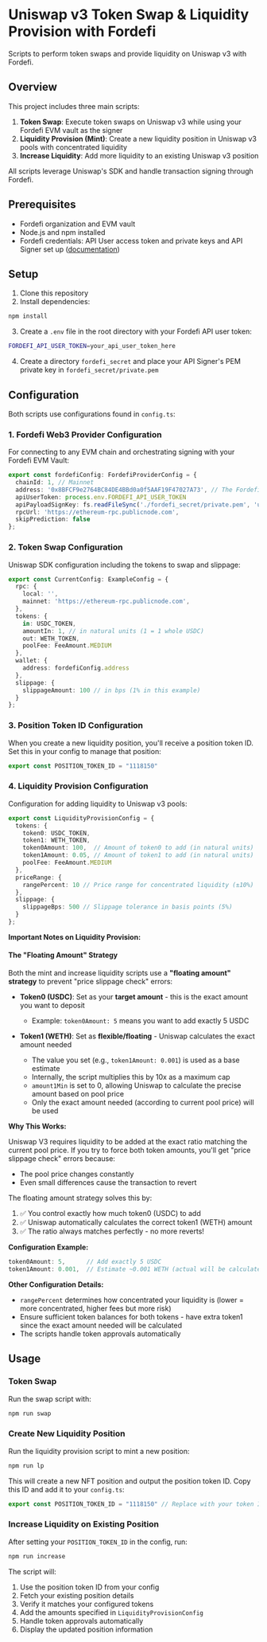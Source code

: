 # Uniswap v3 Token Swap & Liquidity Provision with Fordefi

Scripts to perform token swaps and provide liquidity on Uniswap v3 with Fordefi.

## Overview

This project includes three main scripts:

1. **Token Swap**: Execute token swaps on Uniswap v3 while using your Fordefi EVM vault as the signer
2. **Liquidity Provision (Mint)**: Create a new liquidity position in Uniswap v3 pools with concentrated liquidity
3. **Increase Liquidity**: Add more liquidity to an existing Uniswap v3 position

All scripts leverage Uniswap's SDK and handle transaction signing through Fordefi.

## Prerequisites

- Fordefi organization and EVM vault
- Node.js and npm installed
- Fordefi credentials: API User access token and private keys and API Signer set up ([documentation](https://docs.fordefi.com/developers/getting-started/set-up-an-api-signer/api-signer-docker))

## Setup

1. Clone this repository
2. Install dependencies:
```bash
npm install
```
3. Create a `.env` file in the root directory with your Fordefi API user token:
```bash
FORDEFI_API_USER_TOKEN=your_api_user_token_here
```

4. Create a directory `fordefi_secret` and place your API Signer's PEM private key in `fordefi_secret/private.pem`

## Configuration

Both scripts use configurations found in `config.ts`:

### 1. Fordefi Web3 Provider Configuration

For connecting to any EVM chain and orchestrating signing with your Fordefi EVM Vault:

```typescript
export const fordefiConfig: FordefiProviderConfig = {
  chainId: 1, // Mainnet
  address: '0x8BFCF9e2764BC84DE4BBd0a0f5AAF19F47027A73', // The Fordefi EVM Vault that will sign the message
  apiUserToken: process.env.FORDEFI_API_USER_TOKEN
  apiPayloadSignKey: fs.readFileSync('./fordefi_secret/private.pem', 'utf8'),
  rpcUrl: 'https://ethereum-rpc.publicnode.com',
  skipPrediction: false
};
```

### 2. Token Swap Configuration

Uniswap SDK configuration including the tokens to swap and slippage:

```typescript
export const CurrentConfig: ExampleConfig = {
  rpc: {
    local: '',
    mainnet: 'https://ethereum-rpc.publicnode.com',
  },
  tokens: {
    in: USDC_TOKEN,
    amountIn: 1, // in natural units (1 = 1 whole USDC)
    out: WETH_TOKEN,
    poolFee: FeeAmount.MEDIUM
  },
  wallet: {
    address: fordefiConfig.address
  },
  slippage: {
    slippageAmount: 100 // in bps (1% in this example)
  }
};
```

### 3. Position Token ID Configuration

When you create a new liquidity position, you'll receive a position token ID. Set this in your config to manage that position:

```typescript
export const POSITION_TOKEN_ID = "1118150"
```

### 4. Liquidity Provision Configuration

Configuration for adding liquidity to Uniswap v3 pools:

```typescript
export const LiquidityProvisionConfig = {
  tokens: {
    token0: USDC_TOKEN,
    token1: WETH_TOKEN,
    token0Amount: 100,  // Amount of token0 to add (in natural units)
    token1Amount: 0.05, // Amount of token1 to add (in natural units)
    poolFee: FeeAmount.MEDIUM
  },
  priceRange: {
    rangePercent: 10 // Price range for concentrated liquidity (±10%)
  },
  slippage: {
    slippageBps: 500 // Slippage tolerance in basis points (5%)
  }
};
```

**Important Notes on Liquidity Provision:**

#### The "Floating Amount" Strategy

Both the mint and increase liquidity scripts use a **"floating amount" strategy** to prevent "price slippage check" errors:

- **Token0 (USDC)**: Set as your **target amount** - this is the exact amount you want to deposit
  - Example: `token0Amount: 5` means you want to add exactly 5 USDC
  
- **Token1 (WETH)**: Set as **flexible/floating** - Uniswap calculates the exact amount needed
  - The value you set (e.g., `token1Amount: 0.001`) is used as a base estimate
  - Internally, the script multiplies this by 10x as a maximum cap
  - `amount1Min` is set to 0, allowing Uniswap to calculate the precise amount based on pool price
  - Only the exact amount needed (according to current pool price) will be used

**Why This Works:**

Uniswap V3 requires liquidity to be added at the exact ratio matching the current pool price. If you try to force both token amounts, you'll get "price slippage check" errors because:
- The pool price changes constantly
- Even small differences cause the transaction to revert

The floating amount strategy solves this by:
1. ✅ You control exactly how much token0 (USDC) to add
2. ✅ Uniswap automatically calculates the correct token1 (WETH) amount
3. ✅ The ratio always matches perfectly - no more reverts!

**Configuration Example:**
```typescript
token0Amount: 5,      // Add exactly 5 USDC
token1Amount: 0.001,  // Estimate ~0.001 WETH (actual will be calculated by Uniswap)
```

**Other Configuration Details:**

- `rangePercent` determines how concentrated your liquidity is (lower = more concentrated, higher fees but more risk)
- Ensure sufficient token balances for both tokens - have extra token1 since the exact amount needed will be calculated
- The scripts handle token approvals automatically

## Usage

### Token Swap

Run the swap script with:
```bash
npm run swap
```

### Create New Liquidity Position

Run the liquidity provision script to mint a new position:
```bash
npm run lp
```

This will create a new NFT position and output the position token ID. Copy this ID and add it to your `config.ts`:

```typescript
export const POSITION_TOKEN_ID = "1118150" // Replace with your token ID
```

### Increase Liquidity on Existing Position

After setting your `POSITION_TOKEN_ID` in the config, run:
```bash
npm run increase
```

The script will:
1. Use the position token ID from your config
2. Fetch your existing position details
3. Verify it matches your configured tokens
4. Add the amounts specified in `LiquidityProvisionConfig`
5. Handle token approvals automatically
6. Display the updated position information
